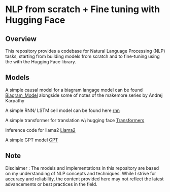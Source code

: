 # NLP from scratch + Fine tuning with Hugging Face


## Overview
This repository provides a codebase for Natural Language Processing (NLP) tasks, starting from building models from scratch and to fine-tuning using the with the Hugging Face library.

## Models 
A simple causal model for a biagram langage model can be found [Biagram_Model](https://github.com/toto-a/NLP-from-scratch-/tree/main/Example_Transformer_Biagram) alongside some of notes of the makemore series by Andrej Karpathy 

A simple RNN/ LSTM cell model can be found here [rnn](https://github.com/toto-a/NLP-from-scratch-/tree/main/RNN%20%7C%20LSTM)

A simple transformer for translation w\ hugging face [Transformers](https://github.com/toto-a/NLP-from-scratch-/tree/main/Build_Transformers)

Inference code for llama2 [Llama2](https://github.com/toto-a/NLP-from-scratch-/tree/main/Build_llama2)

A simple GPT model [GPT](https://github.com/toto-a/NLP-from-scratch-/tree/main/Build_gpt) 

## Note 
Disclaimer : The models and implementations in this repository are based on my understanding of NLP concepts and techniques. While I strive for accuracy and reliability, the content provided here may not reflect the latest advancements or best practices in the field.
